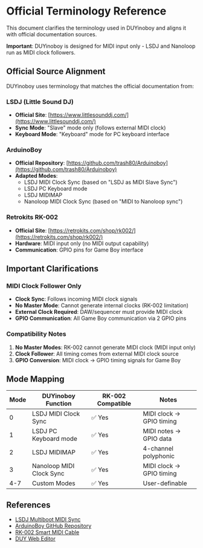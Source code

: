 # Official Terminology Reference

This document clarifies the terminology used in DUYinoboy and aligns it with official documentation sources.

**Important**: DUYinoboy is designed for MIDI input only - LSDJ and Nanoloop run as MIDI clock followers.

## Official Source Alignment

DUYinoboy uses terminology that matches the official documentation from:

### LSDJ (Little Sound DJ)
- **Official Site**: [https://www.littlesounddj.com/](https://www.littlesounddj.com/)
- **Sync Mode**: "Slave" mode only (follows external MIDI clock)
- **Keyboard Mode**: "Keyboard" mode for PC keyboard interface

### ArduinoBoy
- **Official Repository**: [https://github.com/trash80/Arduinoboy](https://github.com/trash80/Arduinoboy)
- **Adapted Modes**: 
  - LSDJ MIDI Clock Sync (based on "LSDJ as MIDI Slave Sync")
  - LSDJ PC Keyboard mode
  - LSDJ MIDIMAP
  - Nanoloop MIDI Clock Sync (based on "MIDI to Nanoloop sync")

### Retrokits RK-002
- **Official Site**: [https://retrokits.com/shop/rk002/](https://retrokits.com/shop/rk002/)
- **Hardware**: MIDI input only (no MIDI output capability)
- **Communication**: GPIO pins for Game Boy interface

## Important Clarifications

### MIDI Clock Follower Only
- **Clock Sync**: Follows incoming MIDI clock signals
- **No Master Mode**: Cannot generate internal clocks (RK-002 limitation)
- **External Clock Required**: DAW/sequencer must provide MIDI clock
- **GPIO Communication**: All Game Boy communication via 2 GPIO pins

### Compatibility Notes
1. **No Master Modes**: RK-002 cannot generate MIDI clock (MIDI input only)
2. **Clock Follower**: All timing comes from external MIDI clock source
3. **GPIO Conversion**: MIDI clock → GPIO timing signals for Game Boy

## Mode Mapping

| Mode | DUYinoboy Function | RK-002 Compatible | Notes |
|------|-------------------|-------------------|-------|
| 0 | LSDJ MIDI Clock Sync | ✅ Yes | MIDI clock → GPIO timing |
| 1 | LSDJ PC Keyboard mode | ✅ Yes | MIDI notes → GPIO data |
| 2 | LSDJ MIDIMAP | ✅ Yes | 4-channel polyphonic |
| 3 | Nanoloop MIDI Clock Sync | ✅ Yes | MIDI clock → GPIO timing |
| 4-7 | Custom Modes | ✅ Yes | User-definable |

## References

- [LSDJ Multiboot MIDI Sync](https://littlesounddj.fandom.com/wiki/Multiboot_MIDI_Sync)
- [ArduinoBoy GitHub Repository](https://github.com/trash80/Arduinoboy)
- [RK-002 Smart MIDI Cable](https://retrokits.com/shop/rk002/)
- [DUY Web Editor](https://duy.retrokits.com/)
